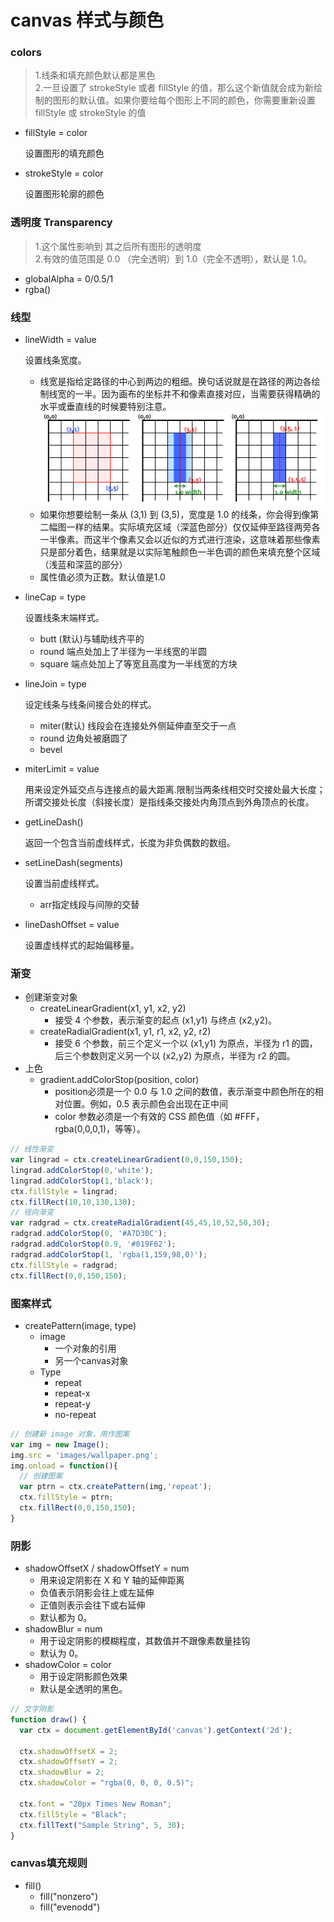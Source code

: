 # canvas 样式与颜色
### colors  
>1.线条和填充颜色默认都是黑色<br>
2.一旦设置了 strokeStyle 或者 fillStyle 的值，那么这个新值就会成为新绘制的图形的默认值。如果你要给每个图形上不同的颜色，你需要重新设置 fillStyle 或 strokeStyle 的值

- fillStyle = color  

  设置图形的填充颜色
- strokeStyle = color

  设置图形轮廓的颜色

### 透明度 Transparency
>1.这个属性影响到 其之后所有图形的透明度<br>
2.有效的值范围是 0.0 （完全透明）到 1.0（完全不透明），默认是 1.0。
- globalAlpha = 0/0.5/1
- rgba()

### 线型
- lineWidth = value

  设置线条宽度。
  - 线宽是指给定路径的中心到两边的粗细。换句话说就是在路径的两边各绘制线宽的一半。因为画布的坐标并不和像素直接对应，当需要获得精确的水平或垂直线的时候要特别注意。
  ![image](amWiki/images/canvas-width.png)
  - 如果你想要绘制一条从 (3,1) 到 (3,5)，宽度是 1.0 的线条，你会得到像第二幅图一样的结果。实际填充区域（深蓝色部分）仅仅延伸至路径两旁各一半像素。而这半个像素又会以近似的方式进行渲染，这意味着那些像素只是部分着色，结果就是以实际笔触颜色一半色调的颜色来填充整个区域（浅蓝和深蓝的部分）  
  - 属性值必须为正数。默认值是1.0
- lineCap = type

  设置线条末端样式。
  - butt (默认)与辅助线齐平的
  - round 端点处加上了半径为一半线宽的半圆
  - square  端点处加上了等宽且高度为一半线宽的方块
- lineJoin = type

  设定线条与线条间接合处的样式。
  - miter(默认) 线段会在连接处外侧延伸直至交于一点
  - round 边角处被磨圆了
  - bevel
- miterLimit = value

  用来设定外延交点与连接点的最大距离.限制当两条线相交时交接处最大长度；所谓交接处长度（斜接长度）是指线条交接处内角顶点到外角顶点的长度。
- getLineDash()

  返回一个包含当前虚线样式，长度为非负偶数的数组。
- setLineDash(segments)

  设置当前虚线样式。
  - arr指定线段与间隙的交替
- lineDashOffset = value

  设置虚线样式的起始偏移量。

### 渐变
- 创建渐变对象
  - createLinearGradient(x1, y1, x2, y2)
    - 接受 4 个参数，表示渐变的起点 (x1,y1) 与终点 (x2,y2)。
  - createRadialGradient(x1, y1, r1, x2, y2, r2)
    - 接受 6 个参数，前三个定义一个以 (x1,y1) 为原点，半径为 r1 的圆，后三个参数则定义另一个以 (x2,y2) 为原点，半径为 r2 的圆。
- 上色
  - gradient.addColorStop(position, color)
    - position必须是一个 0.0 与 1.0 之间的数值，表示渐变中颜色所在的相对位置。例如，0.5 表示颜色会出现在正中间
    - color 参数必须是一个有效的 CSS 颜色值（如 #FFF， rgba(0,0,0,1)，等等）。

```javascript
// 线性渐变
var lingrad = ctx.createLinearGradient(0,0,150,150);
lingrad.addColorStop(0,'white');
lingrad.addColorStop(1,'black');
ctx.fillStyle = lingrad;
ctx.fillRect(10,10,130,130);
// 径向渐变
var radgrad = ctx.createRadialGradient(45,45,10,52,50,30);
radgrad.addColorStop(0, '#A7D30C');
radgrad.addColorStop(0.9, '#019F62');
radgrad.addColorStop(1, 'rgba(1,159,98,0)');
ctx.fillStyle = radgrad;
ctx.fillRect(0,0,150,150);
```  

### 图案样式
- createPattern(image, type)
  - image
    - 一个对象的引用
    - 另一个canvas对象
  - Type
    - repeat
    - repeat-x
    - repeat-y
    - no-repeat

```javascript
// 创建新 image 对象，用作图案
var img = new Image();
img.src = 'images/wallpaper.png';
img.onload = function(){
  // 创建图案
  var ptrn = ctx.createPattern(img,'repeat');
  ctx.fillStyle = ptrn;
  ctx.fillRect(0,0,150,150);
}    
```

### 阴影
- shadowOffsetX / shadowOffsetY = num
  - 用来设定阴影在 X 和 Y 轴的延伸距离
  - 负值表示阴影会往上或左延伸
  - 正值则表示会往下或右延伸
  - 默认都为 0。
- shadowBlur = num
  - 用于设定阴影的模糊程度，其数值并不跟像素数量挂钩
  - 默认为 0。
- shadowColor = color
  - 用于设定阴影颜色效果
  - 默认是全透明的黑色。

```javascript
// 文字阴影
function draw() {
  var ctx = document.getElementById('canvas').getContext('2d');

  ctx.shadowOffsetX = 2;
  ctx.shadowOffsetY = 2;
  ctx.shadowBlur = 2;
  ctx.shadowColor = "rgba(0, 0, 0, 0.5)";

  ctx.font = "20px Times New Roman";
  ctx.fillStyle = "Black";
  ctx.fillText("Sample String", 5, 30);
}
```

### canvas填充规则
- fill()
  - fill("nonzero")
  - fill("evenodd")
